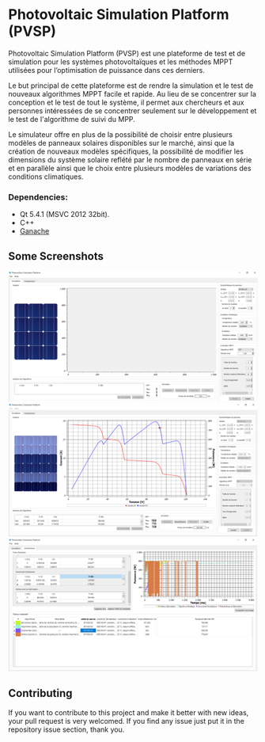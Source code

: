 # Photovoltaic Simulation Platform (PVSP)

Photovoltaic Simulation Platform (PVSP) est une plateforme de test et de simulation
pour les systèmes photovoltaïques et les méthodes MPPT utilisées pour l’optimisation de
puissance dans ces derniers.

Le but principal de cette plateforme est de rendre la simulation et le test de nouveaux
algorithmes MPPT facile et rapide. Au lieu de se concentrer sur la conception et le test de
tout le système, il permet aux chercheurs et aux personnes intéressées de se concentrer
seulement sur le développement et le test de l'algorithme de suivi du MPP.

Le simulateur offre en plus de la possibilité de choisir entre plusieurs modèles de
panneaux solaires disponibles sur le marché, ainsi que la création de nouveaux modèles
spécifiques, la possibilité de modifier les dimensions du système solaire reflété par le
nombre de panneaux en série et en parallèle ainsi que le choix entre plusieurs modèles de
variations des conditions climatiques.
### Dependencies:
- Qt 5.4.1 (MSVC 2012 32bit).
- C++
- [Ganache](http://truffleframework.com/ganache/)

## Some Screenshots

![Screenshot](screenshots/capture1.png)
![Screenshot](screenshots/capture2.png)
![Screenshot](screenshots/capture3.png)

## Contributing
If you want to contribute to this project and make it better with new ideas, your pull request is very welcomed.
If you find any issue just put it in the repository issue section, thank you.
